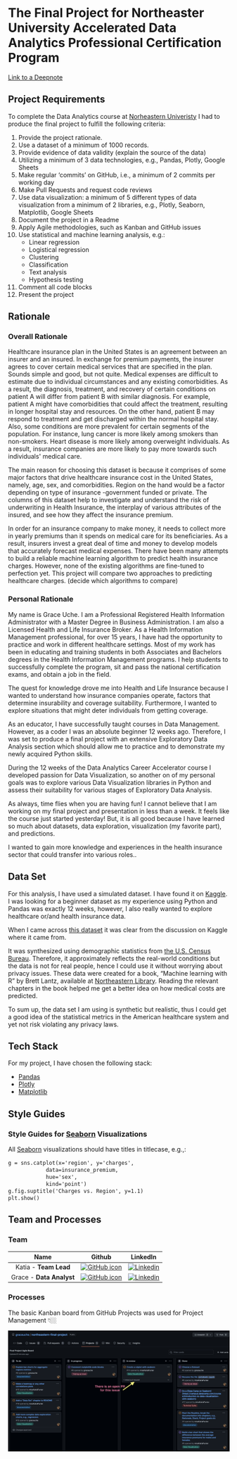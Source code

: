# The Final Project for Northeaster University Accelerated Data Analytics Professional Certification Program

[Link to a Deepnote](https://deepnote.com/project/Final-Course-Project-04eeb7cc-c014-42cc-9688-959f70fd96bb/%2Fvisual_analysis.ipynb)

## Project Requirements

To complete the Data Analytics course at [Norheastern Univeristy](https://www.northeastern.edu/) I had to produce the final project to fulfill the following criteria:

1. Provide the project rationale.
1. Use a dataset of a minimum of 1000 records.
1. Provide evidence of data validity (explain the source of the data)
1. Utilizing a minimum of 3 data technologies, e.g., Pandas, Plotly, Google Sheets
1. Make regular ‘commits’ on GitHub, i.e., a minimum of 2 commits per working day
1. Make Pull Requests and request code reviews
1. Use data visualization: a minimum of 5 different types of data visualization from a minimum of 2 libraries, e.g., Plotly, Seaborn, Matplotlib, Google Sheets
1. Document the project in a Readme
1. Apply Agile methodologies, such as Kanban and GitHub issues
1. Use statistical and machine learning analysis, e.g.:
      - Linear regression
      - Logistical regression
      - Clustering
      - Classification
      - Text analysis
      - Hypothesis testing
1. Comment all code blocks
1. Present the project

## Rationale 

### Overall Rationale

Healthcare insurance plan in the United States is an agreement between an insurer and an insured. In exchange for premium pay­ments, the insurer agrees to cover certain medical services that are specified in the plan. Sounds simple and good, but not quite. 
Medical expenses are difficult to estimate due to individual circumstances and any existing comorbidities. As a result, the diagnosis, treatment, and recovery  of certain conditions on patient A will differ from patient B with similar diagnosis.
For example, patient A might have comorbidities that could affect the treatment, resulting in longer hospital stay and resources. On the other hand, patient B may respond to treatment and get discharged within the normal hospital stay.
Also,  some conditions are more prevalent for certain segments of the population. For instance, lung cancer is more likely among smokers than non-smokers. Heart disease is more likely among overweight individuals. As a result, insurance companies are more likely to pay more towards such individuals' medical care.

The main reason for choosing this dataset is because it comprises of some major factors that drive healthcare insurance cost in the United States, namely, age, sex, and comorbidities. Region on the hand would be a factor  depending on type of insurance -government funded or private. The columns of this  dataset help to investigate and understand the risk of underwriting in Health Insurance, the interplay of various attributes of the insured, and see how they affect the insurance premium.
 
In order for an insurance company to make money, it needs to collect more in yearly premiums than it spends on medical care for its beneficiaries. As a result, insurers invest a great deal of time and money to develop models that accurately forecast medical expenses. There have been many attempts to build a reliable machine learning algorithm to predict health insurance charges. However, none of the existing algorithms are fine-tuned to perfection yet. This project will compare two approaches to predicting healthcare charges. 
(decide which algorithms to compare)

### Personal Rationale

My name is Grace Uche. I am a Professional Registered Health Information Administrator with a Master Degree in Business Administration. I am also a Licensed Health and Life Insurance Broker. As a Health Information Management professional, for over 15 years, I have had the opportunity to practice and work in different healthcare settings. Most of my work has been in educating and training  students in both Associates and Bachelors degrees in the Health Information Management programs. I help students to successfully complete the program, sit and pass the national certification exams, and obtain a job in the field.

The  quest for knowledge drove me into Health and Life Insurance because I wanted to understand how insurance companies operate, factors that determine insurability and coverage suitability. Furthermore, I wanted to explore situations that might deter individuals from getting coverage.

As an educator, I have successfully taught courses in Data Management. However, as a coder I was an absolute beginner 12 weeks ago. Therefore, I was set to produce a final project with an extensive Exploratory Data Analysis section which should allow me to practice and to demonstrate  my newly acquired Python skills.

During the 12 weeks of the Data Analytics Career Accelerator course I developed passion for Data Visualization, so another on of my personal goals was to explore various Data Visualization libraries in Python and assess their suitability for various stages of Exploratory Data Analysis.

As always, time flies when you are having fun! I cannot believe that I am working on my final project and presentation in less than a week. It feels like the course just started yesterday! But, it is all good because I have learned so much about datasets, data exploration, visualization (my favorite part), and predictions. 

I wanted to gain more knowledge and experiences in the health insurance sector that could transfer into various roles..



## Data Set

For this analysis, I have used a simulated dataset. I have found it on [Kaggle](https://www.kaggle.com/). I was looking for a beginner dataset as my experience using Python and Pandas was exactly 12 weeks, however, I also really wanted to explore healthcare or/and health insurance data.

When I came across [this dataset](https://www.kaggle.com/datasets/mirichoi0218/insurance) it was clear from the discussion on Kaggle where it came from.

It was synthesized using demographic statistics from [the U.S. Census Bureau](https://www.census.gov/). Therefore, it approximately reflects the real-world conditions but the data is not for real people, hence I could use it without worrying about privacy issues.
These data were created for a book, “Machine learning with R” by Brett Lantz, available at [Northeastern Library](https://library.northeastern.edu/). Reading the relevant chapters in the book helped me get a better idea on how medical costs are predicted.

To sum up, the data set I am using is synthetic but realistic, thus I could get a good idea of the statistical metrics in the American healthcare system and yet not risk violating any privacy laws.

## Tech Stack

For my project, I have chosen the following stack:

- [Pandas](https://pandas.pydata.org/pandas-docs/stable/)
- [Plotly](https://plotly.com/)
- [Matplotlib](https://matplotlib.org/)

## Style Guides

### Style Guides for [Seaborn](https://seaborn.pydata.org/) Visualizations

All [Seaborn](https://seaborn.pydata.org/) visualizations should have titles in titlecase, e.g.,:

```
g = sns.catplot(x='region', y='charges',
            data=insurance_premium,
            hue='sex',
            kind='point')
g.fig.suptitle('Charges vs. Region', y=1.1) 
plt.show()
```

## Team and Processes

### Team

|Name|Github|LinkedIn|
| :------: | :----------------------------------------------------------------------------------------------: | :--------------------------------------------------------------------------: |
|  Katia - **Team Lead**   | [![GitHub icon](https://cdn4.iconfinder.com/data/icons/iconsimple-logotypes/512/github-16.png)](https://github.com/missKatiaPunter)|[![Linkedin](https://www.linkedin.com/favicon.ico)](https://www.linkedin.com/in/katia-punter-6313ba177/)
|  Grace - **Data Analyst**  | [![GitHub icon](https://cdn4.iconfinder.com/data/icons/iconsimple-logotypes/512/github-16.png)](https://github.com/graceuche) | [![Linkedin](https://www.linkedin.com/favicon.ico)](https://www.linkedin.com/in/grace-uche-mba-rhia-epic-credential-trainer-677022152/)|


### Processes

The basic Kanban board from GitHub Projects was used for Project Management 👇🏼

![Screenshot of the board](Grace-board.png)
